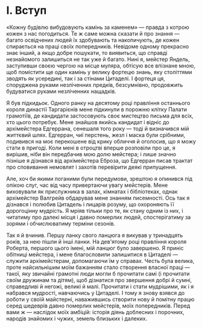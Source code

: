 # I. Вступ

«Кожну будівлю вибудовують камінь за каменем» — правда з котрою кожен з нас погодиться. Те ж саме можна сказати й про знання — багато освідчених людей їх здобувають та накопичують, де кожен спирається на праці своїх попередників. Невідоме одному прекрасно знає інший, а якщо добре пошукати, то виявиться, що справді незнайомого залишиться не так уже й багато. Нині я, мейстер Яндель, заступивши своєю чергою на місце муляра, обтісую все впізнане мною, щоб помістити ще один камінь у велику фортецю знань, яку століттями зводять як усередині, так і за стінами Цитаделі. І фортеця ця, споруджена руками незліченних предків, безсумнівно, продовжить будуватися руками незліченних нащадків.

Я був підкидьок. Одного ранку на десятому році правління останнього короля династії Таргарієнів мене підкинули в порожню клітку Палати грамотіїв, де кандидати застосовують своє мистецтво письма для всіх, хто цього потребує. Мене знайшов якийсь кандидат і відніс до архімейстера Едгеррана, сенешаля того року — тоді й визначився мій життєвий шлях. Едгерран, чиї перстень, жезл і маска були срібними, подивився на моє перекошене від крику обличчя й оголосив, що я можу стати в пригоді. Коли мені в отроцтві вперше розповіли про це, я вирішив, ніби він передбачив мою долю мейстера; і лише значно пізніше я дізнався від архімейстера Еброза, що Едгерран писав трактат про сповивання немовлят і захотів перевірити деякі припущення.

Але, хоч би якими поганими були передумови, зрештою я опинився під опікою слуг, час від часу привертаючи увагу мейстерів. Мене виховували як прислужника в залах, кімнатах і бібліотеках, однак архімейстер Валгрейв обдарував мене знанням писемності. Ось так я дізнався і полюбив Цитадель і лицарів розуму, що охороняють її дорогоцінну мудрість. Я мріяв тільки про те, як стану одним із них, і читатиму про далекі місця і давно померлих людей, спостерігатиму за зорями і обчислюватиму терміни сезонів.

Так я й вчинив. Першу ланку свого ланцюга я викував у тринадцять років, за нею пішли й інші ланки. На дев'ятому році правління короля Роберта, першого цього імені, мій ланцюг було завершено. Я приніс обітниці мейстера, і мене благословили залишитися в Цитаделі — служити архімейстерам, допомагаючи їм у справах. Честь була велика, проте найсильнішим моїм бажанням стало створення власної праці — такої, яку звичайні грамотні люди могли б прочитати самі (і прочитати своїм дружинам та дітям), щоб дізнатися про звершення добрі й сумні, справедливі й негожі, великі й малі. Прочитати і стати мудрішими, як і я набрався мудрості, навчаючись у Цитаделі. І тому я знову взявся до роботи у своїй майстерні, наважившись створити нову й помітну працю серед шедеврів давно померлих мейстерів, моїх попередників. Перед вами ж — наслідок моїх амбіцій: історія діянь доблесних і порочних, народів знайомих і чужих, земель близьких і далеких.
